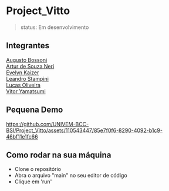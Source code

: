 # Project_Vitto

> status: Em desenvolvimento

## Integrantes

[Augusto Bossoni](https://github.com/AugustoBossoni)<br>
[Artur de Souza Neri](https://github.com/Artur-Neri)<br>
[Evelyn Kaizer](https://github.com/EvelynKaizer)<br>
[Leandro Stampini](https://github.com/LeandroStampini)<br>
[Lucas Oliveira](https://github.com/LucasOliveiraEvans)<br>
[Vitor Yamatsumi](https://github.com/vitoryamatsumi)<br>

## Pequena Demo

https://github.com/UNIVEM-BCC-BSI/Project_Vitto/assets/110543447/85e7f0f6-8290-4092-b1c9-46bf11e1fc66

## Como rodar na sua máquina

- Clone o repositório
- Abra o arquivo "main" no seu editor de código
- Clique em 'run'
